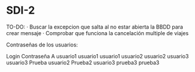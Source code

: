 # SDI-2

TO-DO:
  · Buscar la excepcion que salta al no estar abierta la BBDD para crear mensaje
  · Comprobar que funciona la cancelación multiple de viajes
  
  
Contraseñas de los usuarios:

Login     Contraseña
A         usuario1
usuario1  usuario1
usuario2  usuario2
usuario3  usuario3
Prueba    usuario2
Prueba2   usuario3
prueba3   prueba3
